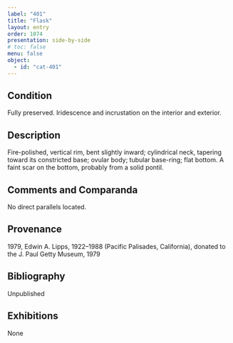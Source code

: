 ```yaml
---
label: "401"
title: "Flask"
layout: entry
order: 1074
presentation: side-by-side
# toc: false
menu: false
object:
  - id: "cat-401"
---
```


## Condition

Fully preserved. Iridescence and incrustation on the interior and exterior.

## Description

Fire-polished, vertical rim, bent slightly inward; cylindrical neck, tapering toward its constricted base; ovular body; tubular base-ring; flat bottom. A faint scar on the bottom, probably from a solid pontil.

## Comments and Comparanda

No direct parallels located.

## Provenance

1979, Edwin A. Lipps, 1922–1988 (Pacific Palisades, California), donated to the J. Paul Getty Museum, 1979

## Bibliography

Unpublished

## Exhibitions

None